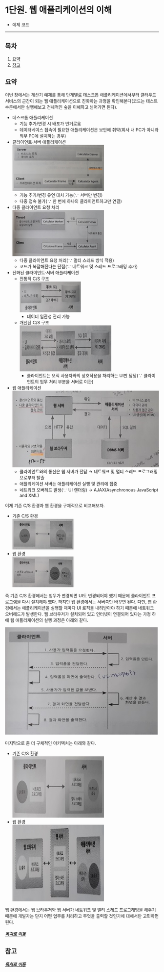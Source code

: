 1단원. 웹 애플리케이션의 이해
=====
* 예제 코드
- - -
## 목차
1. [요약](#요약)
2. [참고](#참고)

## 요약
이번 장에서는 계산기 예제를 통해 단계별로 데스크톱 애플리케이션에서부터 클라우드 서비스의 근간이 되는 웹 애플리케이션으로 진화하는 과정을 확인해본다(코드는 테스트 수준에서만 실행해보고 전체적인 숲을 이해하고 넘어가면 된다).

* 데스크톱 애플리케이션
	* 기능 추가/변경 시 배포가 번거로움
	* 데이터베이스 접속이 필요한 애플리케이션은 보안에 취약(회사 내 PC가 아니라 외부 PC에 설치하는 경우)
* 클라이언트·서버 애플리케이션  
	<img src="../img/ch_1_01.jpg" width="300" height="150"></br>
	* 기능 추가/변경 유연 대처 가능(∵ 서버만 변경)
	* 다중 접속 불가(∵ 한 번에 하나의 클라이언트하고만 연결)
* 다중 클라이언트 요청 처리  
	<img src="../img/ch_1_02.jpg" width="300" height="150"></br>
	* 다중 클라이언트 요청 처리(∵ 멀티 스레드 방식 적용)
	* 코드가 복잡해진다는 단점(∵ 네트워크 및 스레드 프로그래밍 추가)
* 진화된 클라이언트·서버 애플리케이션
	* 전통적 C/S 구조  
		<img src="../img/ch_1_03.jpg" width="200" height="100"></br>
		* 데이터 일관성 관리 가능
	* 개선된 C/S 구조  
		<img src="../img/ch_1_04.jpg" width="300" height="150"></br>
		* 클라이언트는 오직 사용자와의 상호작용을 처리하는 UI만 담당(∵ 클라이언트의 업무 처리 부분을 서버로 이관)
* 웹 애플리케이션  
	<img src="../img/ch_1_05.jpg" width="500" height="250"></br>
	* 클라이언트와의 통신은 웹 서버가 전담 → 네트워크 및 멀티 스레드 프로그래밍으로부터 탈출
	* 애플리케이션 서버는 애플리케이션 실행 및 관리에 집중
	* 네트워크 오버헤드 발생(∵ UI 렌더링) → AJAX(Asynchronous JavaScript and XML)

이제 기존 C/S 환경과 웹 환경을 구체적으로 비교해보자.

* 기존 C/S 환경  
	<img src="../img/ch_1_06.jpg" width="200" height="100"></br>
* 웹 환경  
	<img src="../img/ch_1_07.jpg" width="200" height="100"></br>

즉 기존 C/S 환경에서는 업무가 변경되면 UI도 변경되어야 했기 때문에 클라이언트 프로그램을 다시 설치해야 했다. 하지만 웹 환경에서는 서버쪽만 바꾸면 된다. 다만, 웹 환경에서는 애플리케이션을 실행할 때마다 UI 로직을 내려받아야 하기 때문에 네트워크 오버헤드가 발생한다. 웹 브라우저가 설치되어 있고 인터넷이 연결되어 있다는 가정 하에 웹 애플리케이션의 실행 과정은 아래와 같다.

<img src="../img/ch_1_08.jpg" width="500" height="350"></br>

마지막으로 좀 더 구체적인 아키텍처는 아래와 같다.

* 기존 C/S 환경  
	<img src="../img/ch_1_09.jpg" width="300" height="200"></br>
* 웹 환경  
	<img src="../img/ch_1_10.jpg" width="300" height="250"></br>

웹 환경에서는 웹 브라우저와 웹 서버가 네트워크 및 멀티 스레드 프로그래밍을 해주기 때문에 개발자는 단지 어떤 업무를 처리하고 무엇을 출력할 것인가에 대해서만 고민하면 된다.

##### [목차로 이동](#목차)

## 참고


##### [목차로 이동](#목차)